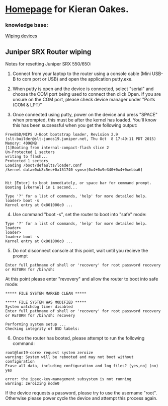 # [Homepage](https://kioakes.github.io/) for Kieran Oakes.
### knowledge base:
[Wiping devices](https://kioakes.github.io/wiping-devices.html)

## Juniper SRX Router wiping

Notes for resetting Juniper SRX 550/650:

1)	Connect from your laptop to the router using a console cable (Mini USB-B to com port or USB) and open the application putty.exe.

2)	When putty is open and the device is connected, select "serial" and choose the COM port being used to connect then click Open. If you are unsure on the COM port, please check device manager under "Ports (COM & LPT)"

3)	Once connected using putty, power on the device and press "SPACE" when prompted, this must be after the kernel has loaded. You'll know this has been sucsessful when you get the following output:
```
FreeBSD/MIPS U-Boot bootstrap loader, Revision 2.9
(slt-builder@slt-junos19.juniper.net, Thu Oct  8 17:49:11 PDT 2015)
Memory: 4096MB
[1]Booting from internal-compact-flash slice 2
Un-Protected 1 sectors
writing to flash...
Protected 1 sectors
Loading /boot/defaults/loader.conf
/kernel data=0xb8c5ec+0x151740 syms=[0x4+0x9e340+0x4+0xebba6]


Hit [Enter] to boot immediately, or space bar for command prompt.
Booting [/kernel] in 1 second...

Type '?' for a list of commands, 'help' for more detailed help.
loader> boot -s
Kernel entry at 0x801000c0 ...
```

4)	Use command "boot -s", set the router to boot into "safe" mode:
```
Type '?' for a list of commands, 'help' for more detailed help.
loader>
loader>
loader> boot -s
Kernel entry at 0x801000c0 ...
```

5)	Do not disconnect console at this point, wait until you recieve the prompt
```
Enter full pathname of shell or 'recovery' for root password recovery or RETURN for /bin/sh:
```
At this point please enter "revovery" and allow the router to boot into safe mode:
```
***** FILE SYSTEM MARKED CLEAN *****

***** FILE SYSTEM WAS MODIFIED *****
System watchdog timer disabled
Enter full pathname of shell or 'recovery' for root password recovery or RETURN for /bin/sh: recovery

Performing system setup ...
Checking integrity of BSD labels:
```

6.	Once the router has booted, please attempt to run the following command:
```
root@lon19-core> request system zeroize
warning: System will be rebooted and may not boot without configuration
Erase all data, including configuration and log files? [yes,no] (no) yes

error: the ipsec-key-management subsystem is not running
warning: zeroizing node0
```

If the device requests a password, please try to use the username "root". Otherwise please power cycle the device and attempt this process again.
